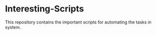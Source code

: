 # Interesting-Scripts
This repository contains the important scripts for automating the tasks in system.
